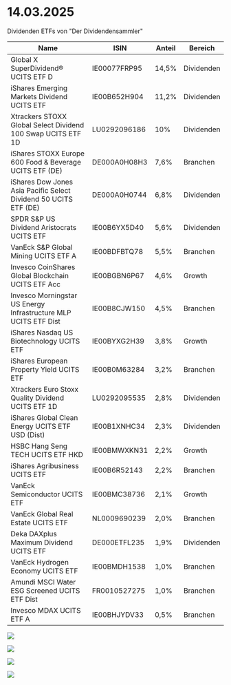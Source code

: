 # 14.03.2025

Dividenden ETFs von "Der Dividendensammler"

| Name                                                             | ISIN         | Anteil | Bereich    |
| ---------------------------------------------------------------- | ------------ | ------ | ---------- |
| Global X SuperDividend® UCITS ETF D                              | IE00077FRP95 | 14,5%  | Dividenden |
| iShares Emerging Markets Dividend UCITS ETF                      | IE00B652H904 | 11,2%  | Dividenden |
| Xtrackers STOXX Global Select Dividend 100 Swap UCITS ETF 1D     | LU0292096186 | 10%    | Dividenden |
| iShares STOXX Europe 600 Food & Beverage UCITS ETF (DE)          | DE000A0H08H3 | 7,6%   | Branchen   |
| iShares Dow Jones Asia Pacific Select Dividend 50 UCITS ETF (DE) | DE000A0H0744 | 6,8%   | Dividenden |
| SPDR S&P US Dividend Aristocrats UCITS ETF                       | IE00B6YX5D40 | 5,6%   | Dividenden |
| VanEck S&P Global Mining UCITS ETF A                             | IE00BDFBTQ78 | 5,5%   | Branchen   |
| Invesco CoinShares Global Blockchain UCITS ETF Acc               | IE00BGBN6P67 | 4,6%   | Growth     |
| Invesco Morningstar US Energy Infrastructure MLP UCITS ETF Dist  | IE00B8CJW150 | 4,5%   | Branchen   |
| iShares Nasdaq US Biotechnology UCITS ETF                        | IE00BYXG2H39 | 3,8%   | Growth     |
| iShares European Property Yield UCITS ETF                        | IE00B0M63284 | 3,2%   | Branchen   |
| Xtrackers Euro Stoxx Quality Dividend UCITS ETF 1D               | LU0292095535 | 2,8%   | Dividenden |
| iShares Global Clean Energy UCITS ETF USD (Dist)                 | IE00B1XNHC34 | 2,3%   | Dividenden |
| HSBC Hang Seng TECH UCITS ETF HKD                                | IE00BMWXKN31 | 2,2%   | Growth     |
| iShares Agribusiness UCITS ETF                                   | IE00B6R52143 | 2,2%   | Branchen   |
| VanEck Semiconductor UCITS ETF                                   | IE00BMC38736 | 2,1%   | Growth     |
| VanEck Global Real Estate UCITS ETF                              | NL0009690239 | 2,0%   | Branchen   |
| Deka DAXplus Maximum Dividend UCITS ETF                          | DE000ETFL235 | 1,9%   | Dividenden |
| VanEck Hydrogen Economy UCITS ETF                                | IE00BMDH1538 | 1,0%   | Branchen   |
| Amundi MSCI Water ESG Screened UCITS ETF Dist                    | FR0010527275 | 1,0%   | Branchen   |
| Invesco MDAX UCITS ETF A                                         | IE00BHJYDV33 | 0,5%   | Branchen   |

![](K:\data\md\_bilder\2025-03-14-18-22-18-image.png)

![](K:\data\md\_bilder\2025-03-14-18-25-14-image.png)

![](K:\data\md\_bilder\2025-03-14-18-27-18-image.png)

![](K:\data\md\_bilder\2025-03-14-18-29-06-image.png)
